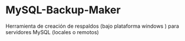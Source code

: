 MySQL-Backup-Maker
==================

Herramienta de creación de respaldos (bajo plataforma windows ) para servidores MySQL (locales o remotos)